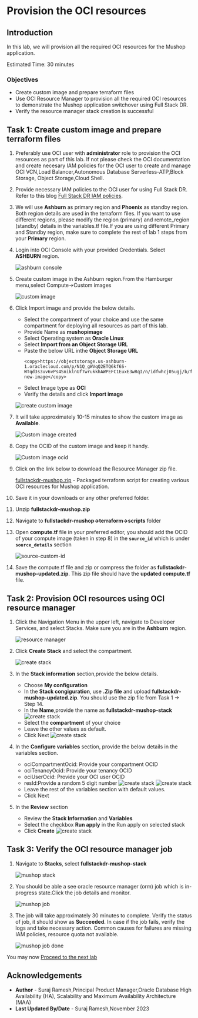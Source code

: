 # Provision the OCI resources

## Introduction

In this lab, we will provision all the required OCI resources for the Mushop application.

Estimated Time: 30 minutes

### Objectives

- Create custom image and prepare terraform files
- Use OCI Resource Manager to provision all the required OCI resources to demonstrate the Mushop application switchover using Full Stack DR.
- Verify the resource manager stack creation is successful

## Task 1: Create custom image and prepare terraform files

1. Preferably use OCI user with **administrator** role to provision the OCI resources as part of this lab. If not please check the OCI  documentation and create necesary IAM policies for the OCI user to create and manage OCI VCN,Load Balancer,Autonomous Database Serverless-ATP,Block Storage, Object Storage,Cloud Shell.

2. Provide necessary IAM policies to the OCI user for using Full Stack DR. Refer to this blog [Full Stack DR IAM policies](https://blogs.oracle.com/maa/post/iam-policies-fullstackdr).

3. We will use **Ashburn** as primary region and **Phoenix** as standby region. Both region details are used in the terraform files. If you want to use different regions, please modify the region (primary) and remote_region (standby) details in the variables.tf file.If you are using different Primary and Standby region, make sure to complete the rest of lab 1 steps from your **Primary** region.

4. Login into OCI Console with your provided Credentials. Select **ASHBURN** region.

    ![ashburn console](./images/ashburn-region-new.png " ")

5. Create custom image in the Ashburn region.From the Hamburger menu,select Compute->Custom images

    ![custom image](./images/ashburn-custom-image.png " ")

6. Click Import image and provide the below details.

    - Select the compartment of your choice and use the same compartment for deploying all resources as part of this lab. 
    - Provide Name as **mushopimage**
    - Select Operating system as **Oracle Linux**
    - Select **Import from an Object Storage URL**
    - Paste the below URL inthe **Object Storage URL**
        ````
        <copy>https://objectstorage.us-ashburn-1.oraclecloud.com/p/N1Q_gWVqQ2ETQ6kf6S-WTqd3s3uv6vPs4SniklnUf7wrukkhAWPEFC1EuxE3wRqI/n/idfwhcj05ugj/b/fsdrs/o/mushop-new-image</copy>
        ````
    - Select Image type as **OCI**
    - Verify the details and click **Import image**

    ![create custom image](./images/ashburn-create-custom-image.png " ")

7. It will take approximately 10-15 minutes to show the custom image as **Available**.

    ![Custom image created](./images/ashburn-available-custom-image.png " ")

8. Copy the OCID of the custom image and keep it handy. 

    ![Custom image ocid](./images/ashburn-ocid-custom-image.png " ")

9. Click on the link below to download the Resource Manager zip file.

    [fullstackdr-mushop.zip](https://idfwhcj05ugj.objectstorage.us-ashburn-1.oci.customer-oci.com/p/h8n0TsiellDDWa-fODHkWs3mg4nPCirw7sSlU_5sMsqLIJUutEHFrdISSro5NE5I/n/idfwhcj05ugj/b/fsdrs/o/fullstackdr-mushop.zip) - Packaged terraform script for creating various OCI resources for Mushop application.

10. Save it in your downloads or any other preferred folder.

11. Unzip  **fullstackdr-mushop.zip** 

12. Navigate to **fullstackdr-mushop->terraform->scripts** folder

13. Open **compute.tf** file in your preferred editor, you should add the OCID of your compute image (taken in step 8) in the **`source_id`** which is under **`source_details`** section

    ![source-custom-id](./images/ashburn-source-custom-id.png " ")

14. Save the compute.tf file and zip or compress the folder as **fullstackdr-mushop-updated.zip**. This zip file should have the **updated compute.tf** file.

## Task 2: Provision OCI resources using OCI resource manager

1. Click the Navigation Menu in the upper left, navigate to Developer Services, and select Stacks. Make sure you are in the **Ashburn** region.

    ![resource manager](./images/ashburn-resource-manager.png " ")

2. Click **Create Stack** and select the compartment.

    ![create stack](./images/ashburn-create-stack.png " ")

3. In the **Stack information** section,provide the below details.

    - Choose **My configuration**
    - In the **Stack congiguration**, use **.Zip file** and upload **fullstackdr-mushop-updated.zip**. You should use the zip file from Task 1 -> Step 14.
    - In the **Name**,provide the name as **fullstackdr-mushop-stack**
        ![create stack](./images/ashburn-create-stack-1.png " ")
    - Select the **compartment** of your choice
    - Leave the other values as default.
    - Click Next
    ![create stack](./images/ashburn-create-stack-2.png " ")

4. In the **Configure variables** section, provide the below details  in the variables section.  
 
    - ociCompartmentOcid: Provide your compartment OCID
    - ociTenancyOcid: Provide your tenancy OCID
    - ociUserOcid: Provide your OCI user OCID
    - resId:Provide a random 5 digit number
    ![create stack](./images/ashburn-create-stack-3.png " ")
    ![create stack](./images/ashburn-create-stack-4.png " ")
    - Leave the rest of the variables section with default values.
    - Click Next

5. In the **Review** section
 
    - Review the **Stack Information** and **Variables**
    - Select the checkbox **Run apply** in the Run apply on selected stack
    - Click **Create**
    ![create stack](./images/ashburn-create-stack-5.png " ")

## Task 3: Verify the OCI resource manager job

1. Navigate to **Stacks**, select **fullstackdr-mushop-stack**

    ![mushop stack](./images/ashburn-mushop-stack.png " ")

2. You should be able a see oracle resource manager (orm) job which is in-progress state.Click the job details and monitor.

    ![mushop job](./images/ashburn-mushop-job-inprogress.png " ")

3. The job will take approximately 30 minutes to complete. Verify the status of job, it should show as **Succeeded**. In case if the job fails, verify the logs and take necessary action. Common causes for failures are missing IAM policies, resource quota not available.

    ![mushop job done](./images/ashburn-mushop-job-done.png " ")

You may now [Proceed to the next lab](#next)

## Acknowledgements

- **Author** - Suraj Ramesh,Principal Product Manager,Oracle Database High Availability (HA), Scalability and Maximum Availability Architecture (MAA)
- **Last Updated By/Date** - Suraj Ramesh,November 2023

